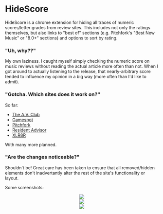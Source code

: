 # HideScore
HideScore is a chrome extension for hiding all traces of numeric scores/letter grades from review sites. This includes not only the ratings themselves, but also links to "best of" sections (e.g. Pitchfork's "Best New Music" or "8.0+" sections) and options to sort by rating.

### "Uh, why??"
My own laziness. I caught myself simply checking the numeric score on music reviews without reading the actual article more often than not. When I got around to actually listening to the release, that nearly-arbitrary score tended to influence my opinion in a big way (more often than I'd like to admit).

### "Gotcha. Which sites does it work on?"
So far:
- [The A.V. Club](http://www.avclub.com/)
- [Gamespot](http://www.gamespot.com/)
- [Pitchfork](http://pitchfork.com/)
- [Resident Advisor](http://www.residentadvisor.net/)
- [XLR8R](http://www.xlr8r.com/)

With many more planned.

### "Are the changes noticeable?"
Shouldn't be! Great care has been taken to ensure that all removed/hidden elements don't inadvertantly alter the rest of the site's functionality or layout.

Some screenshots:
<p align="center">
<img src="http://i.imgur.com/gwIM88L.jpg"><br>
<img src="http://i.imgur.com/BCWrANv.jpg"><br>
<img src="http://i.imgur.com/P7233fP.jpg">
</p>
